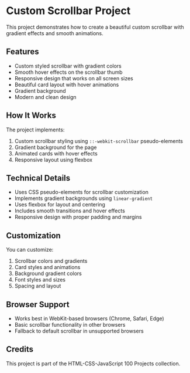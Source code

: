 # Custom Scrollbar Project

This project demonstrates how to create a beautiful custom scrollbar with gradient effects and smooth animations.

## Features

- Custom styled scrollbar with gradient colors
- Smooth hover effects on the scrollbar thumb
- Responsive design that works on all screen sizes
- Beautiful card layout with hover animations
- Gradient background
- Modern and clean design

## How It Works

The project implements:
1. Custom scrollbar styling using `::-webkit-scrollbar` pseudo-elements
2. Gradient background for the page
3. Animated cards with hover effects
4. Responsive layout using flexbox

## Technical Details

- Uses CSS pseudo-elements for scrollbar customization
- Implements gradient backgrounds using `linear-gradient`
- Uses flexbox for layout and centering
- Includes smooth transitions and hover effects
- Responsive design with proper padding and margins

## Customization

You can customize:
1. Scrollbar colors and gradients
2. Card styles and animations
3. Background gradient colors
4. Font styles and sizes
5. Spacing and layout

## Browser Support

- Works best in WebKit-based browsers (Chrome, Safari, Edge)
- Basic scrollbar functionality in other browsers
- Fallback to default scrollbar in unsupported browsers

## Credits

This project is part of the HTML-CSS-JavaScript 100 Projects collection. 